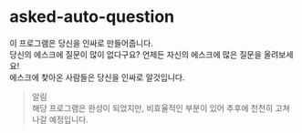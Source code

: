 # asked-auto-question
이 프로그램은 당신을 인싸로 만들어줍니다.  
당신의 에스크에 질문이 많이 없다구요? 언제든 자신의 에스크에 많은 질문을 올려보세요!  
에스크에 찾아온 사람들은 당신을 인싸로 알것입니다.

> 알림   
해당 프로그램은 완성이 되었지만, 비효율적인 부분이 있어 추후에 천천히 고쳐나갈 예정입니다.  
